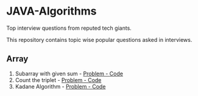# JAVA-Algorithms
Top interview questions from reputed tech giants.

This repository contains topic wise popular questions asked in interviews.

<h2>Array</h2>
<ol>
  <li>Subarray with given sum  - <a href="https://practice.geeksforgeeks.org/problems/subarray-with-given-sum/0">Problem - </a> <a href="https://github.com/AjjuSingh/JAVA-Algorithms/blob/master/Interview%20Questions/Array/SubarraySum.java">Code</a></li>
  <li>Count the triplet - <a href="https://practice.geeksforgeeks.org/problems/count-the-triplets/0">Problem - </a> <a href="https://github.com/AjjuSingh/JAVA-Algorithms/blob/master/Interview%20Questions/Array/CountTriplet.java">Code</a></li>
  <li>Kadane Algorithm - <a href="https://practice.geeksforgeeks.org/problems/kadanes-algorithm/0">Problem - </a> <a href="https://github.com/AjjuSingh/JAVA-Algorithms/blob/master/Interview%20Questions/Array/KadaneAlgorithm.java">Code</a></li>
<ol>
